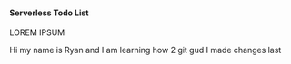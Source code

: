 #### Serverless Todo List

LOREM IPSUM 

Hi my name is Ryan and I am learning how 2 git gud
I made changes last
